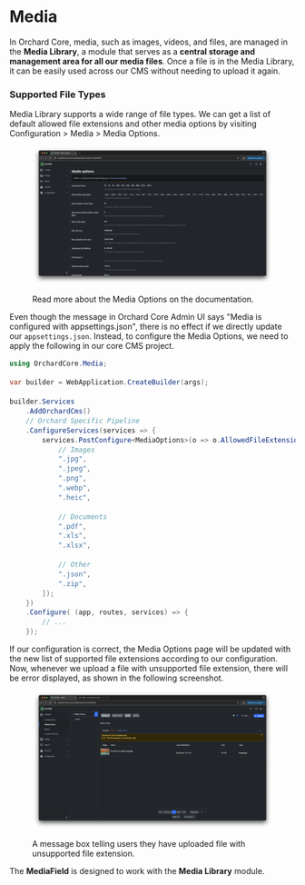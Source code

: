 # Media

In Orchard Core, media, such as images, videos, and files, are managed in the **Media Library**, a module that serves as a **central storage and management area for all our media files**. Once a file is in the Media Library, it can be easily used across our CMS without needing to upload it again.

### Supported File Types

Media Library supports a wide range of file types. We can get a list of default allowed file extensions and other media options by visiting Configuration > Media > Media Options.

<figure><img src="../.gitbook/assets/image (20).png" alt=""><figcaption><p>Read more about the Media Options on the documentation.</p></figcaption></figure>

Even though the message in Orchard Core Admin UI says "Media is configured with appsettings.json", there is no effect if we directly update our `appsettings.json`. Instead, to configure the Media Options, we need to apply the following in our core CMS project.

```csharp
using OrchardCore.Media;

var builder = WebApplication.CreateBuilder(args);

builder.Services
    .AddOrchardCms()
    // Orchard Specific Pipeline
    .ConfigureServices(services => {
        services.PostConfigure<MediaOptions>(o => o.AllowedFileExtensions = [
            // Images
            ".jpg",
            ".jpeg",
            ".png",
            ".webp",
            ".heic",

            // Documents
            ".pdf",
            ".xls",
            ".xlsx",

            // Other
            ".json",
            ".zip",
        ]);
    })
    .Configure( (app, routes, services) => {
        // ...
    });
```

If our configuration is correct, the Media Options page will be updated with the new list of supported file extensions according to our configuration. Now, whenever we upload a file with unsupported file extension, there will be error displayed, as shown in the following screenshot.

<figure><img src="../.gitbook/assets/image (21).png" alt=""><figcaption><p>A message box telling users they have uploaded file with unsupported file extension.</p></figcaption></figure>

The **MediaField** is designed to work with the **Media Library** module.




